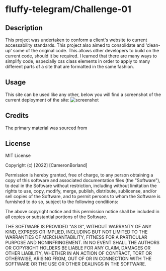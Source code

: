 # fluffy-telegram/Challenge-01

## Description

This project was undertaken to conform a client's website to current accessability standards. This project also aimed to consolidate and 'clean-up' some of the original code. This allows other developers to build on the current code, should it be required. I learned that there are many ways to simplify code, especially css class elements in order to apply to many different parts of a site that are formatted in the same fashion.
 
## Usage

This site can be used like any other, below you will find a screenshot of the current deployment of the site:
![screenshot](../fluffy-telegram/assets/images/screenshot.png)

## Credits

The primary material was sourced from 

## License 

MIT License

Copyright (c) [2022] [CameronBorland]

Permission is hereby granted, free of charge, to any person obtaining a copy
of this software and associated documentation files (the "Software"), to deal
in the Software without restriction, including without limitation the rights
to use, copy, modify, merge, publish, distribute, sublicense, and/or sell
copies of the Software, and to permit persons to whom the Software is
furnished to do so, subject to the following conditions:

The above copyright notice and this permission notice shall be included in all
copies or substantial portions of the Software.

THE SOFTWARE IS PROVIDED "AS IS", WITHOUT WARRANTY OF ANY KIND, EXPRESS OR
IMPLIED, INCLUDING BUT NOT LIMITED TO THE WARRANTIES OF MERCHANTABILITY,
FITNESS FOR A PARTICULAR PURPOSE AND NONINFRINGEMENT. IN NO EVENT SHALL THE
AUTHORS OR COPYRIGHT HOLDERS BE LIABLE FOR ANY CLAIM, DAMAGES OR OTHER
LIABILITY, WHETHER IN AN ACTION OF CONTRACT, TORT OR OTHERWISE, ARISING FROM,
OUT OF OR IN CONNECTION WITH THE SOFTWARE OR THE USE OR OTHER DEALINGS IN THE
SOFTWARE.